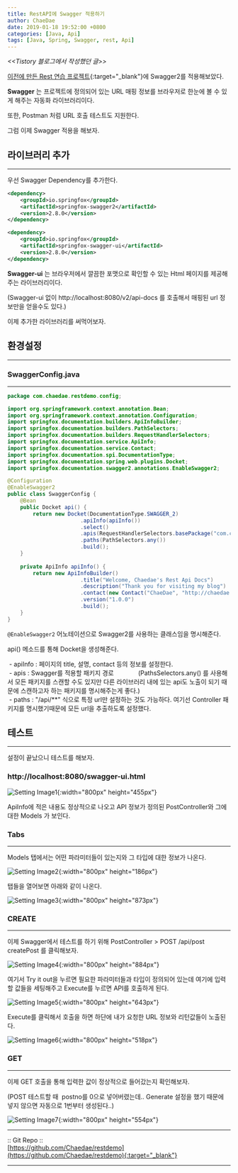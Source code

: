 ```yaml
---
title: RestAPI에 Swagger 적용하기
author: ChaeDae
date: 2019-01-18 19:52:00 +0800
categories: [Java, Api]
tags: [Java, Spring, Swagger, rest, Api]
---
```


_<<Tistory 블로그에서 작성했던 글>>_

[이전에 만든 Rest 연습 프로젝트](/posts/SpringBoot+H2+RestAPI-연습){:target="_blank"}에 Swagger2를 적용해보았다.

**Swagger** 는 프로젝트에 정의되어 있는 URL 매핑 정보를 브라우저로 한눈에 볼 수 있게 해주는 자동화 라이브러리이다.  

또한, Postman 처럼 URL 호출 테스트도 지원한다.

그럼 이제 Swagger 적용을 해보자.

## 라이브러리 추가
--- 

우선 Swagger Dependency를 추가한다.

```xml
<dependency> 
    <groupId>io.springfox</groupId> 
    <artifactId>springfox-swagger2</artifactId> 
    <version>2.8.0</version> 
</dependency> 

<dependency> 
    <groupId>io.springfox</groupId> 
    <artifactId>springfox-swagger-ui</artifactId> 
    <version>2.8.0</version> 
</dependency>
```

**Swagger-ui** 는 브라우저에서 깔끔한 포맷으로 확인할 수 있는 Html 페이지를 제공해주는 라이브러리이다.

(Swagger-ui 없이 http://localhost:8080/v2/api-docs 를 호출해서 매핑된 url 정보만을 얻을수도 있다.)

이제 추가한 라이브러리를 써먹어보자.

## 환경설정
---

### SwaggerConfig.java
---

```java
package com.chaedae.restdemo.config; 

import org.springframework.context.annotation.Bean; 
import org.springframework.context.annotation.Configuration; 
import springfox.documentation.builders.ApiInfoBuilder; 
import springfox.documentation.builders.PathSelectors; 
import springfox.documentation.builders.RequestHandlerSelectors; 
import springfox.documentation.service.ApiInfo; 
import springfox.documentation.service.Contact; 
import springfox.documentation.spi.DocumentationType; 
import springfox.documentation.spring.web.plugins.Docket; 
import springfox.documentation.swagger2.annotations.EnableSwagger2; 

@Configuration 
@EnableSwagger2 
public class SwaggerConfig { 
    @Bean 
    public Docket api() { 
        return new Docket(DocumentationType.SWAGGER_2) 
                       .apiInfo(apiInfo()) 
                       .select() 
                       .apis(RequestHandlerSelectors.basePackage("com.chaedae.restdemo.controller")) 
                       .paths(PathSelectors.any()) 
                       .build(); 
    } 
    
    private ApiInfo apiInfo() { 
        return new ApiInfoBuilder() 
                       .title("Welcome, Chaedae's Rest Api Docs") 
                       .description("Thank you for visiting my blog") 
                       .contact(new Contact("ChaeDae", "http://chaedae.tistory.com", "chaedae0@gmail.com")) 
                       .version("1.0.0") 
                       .build(); 
    } 
}
```

`@EnableSwagger2` 어노테이션으로 Swagger2를 사용하는 클래스임을 명시해준다.

api() 메소드를 통해 Docket을 생성해준다.

 - apiInfo : 페이지의 title, 설명, contact 등의 정보를 설정한다.  
 - apis : Swagger를 적용할 패키지 경로  
            (PathsSelectors.any() 를 사용해서 모든 패키지를 스캔할 수도 있지만 다른 라이브러리 내에 있는 api도 노출이 되기 때문에 스캔하고자 하는 패키지를 명시해주는게 좋다.)  
 - paths : "/api/**" 식으로 특정 url만 설정하는 것도 가능하다. 여기선 Controller 패키지를 명시했기때문에 모든 url을 추출하도록 설정했다.

## 테스트
---

설정이 끝났으니 테스트를 해보자.

### http://localhost:8080/swagger-ui.html 

![Setting Image1](/assets/img/posts/tistory/20190118-1.png){:width="800px" height="455px"}  

ApiInfo에 적은 내용도 정상적으로 나오고 API 정보가 정의된 PostController와 그에 대한 Models 가 보인다.

### Tabs
---
Models 탭에서는 어떤 파라미터들이 있는지와 그 타입에 대한 정보가 나온다.

![Setting Image2](/assets/img/posts/tistory/20190118-2.png){:width="800px" height="186px"}  

탭들을 열어보면 아래와 같이 나온다.

![Setting Image3](/assets/img/posts/tistory/20190118-3.png){:width="800px" height="873px"}  


### CREATE
---

이제 Swagger에서 테스트를 하기 위해 PostController > POST /api/post createPost 를 클릭해보자.

![Setting Image4](/assets/img/posts/tistory/20190118-4.png){:width="800px" height="884px"}  

여기서 Try it out을 누르면 필요한 파라미터들과 타입이 정의되어 있는데 여기에 입력할 값들을 세팅해주고 Execute를 누르면 API를 호출하게 된다.

![Setting Image5](/assets/img/posts/tistory/20190118-5.png){:width="800px" height="643px"}  

Execute를 클릭해서 호출을 하면 하단에 내가 요청한 URL 정보와 리턴값들이 노출된다.

![Setting Image6](/assets/img/posts/tistory/20190118-6.png){:width="800px" height="518px"}  

### GET
---

이제 GET 호출을 통해 입력한 값이 정상적으로 들어갔는지 확인해보자.

(POST 테스트할 때  postno를 0으로 넣어버렸는데.. Generate 설정을 했기 때문에 넣지 않으면 자동으로 1번부터 생성된다..)

![Setting Image7](/assets/img/posts/tistory/20190118-7.png){:width="800px" height="554px"}  

---

:: Git Repo ::  
[https://github.com/Chaedae/restdemo](https://github.com/Chaedae/restdemo){:target="_blank"}

---